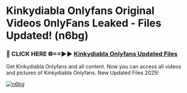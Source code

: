 # Kinkydiabla Onlyfans Original Videos 0nlyFans Leaked - Files Updated! (n6bg)

<h3>🔴 CLICK HERE 🌐==►► <a href="https://tinyurl.com/ehrbuxhb" rel="nofollow">Kinkydiabla Onlyfans Updated Files</a></h3>

Get Kinkydiabla Onlyfans and all content. Now you can access all videos and pictures of Kinkydiabla Onlyfans. New Updated Files 2025!

[![n6bg](https://i.imgur.com/lVYEuWS.gif)](https://tinyurl.com/ehrbuxhb)
